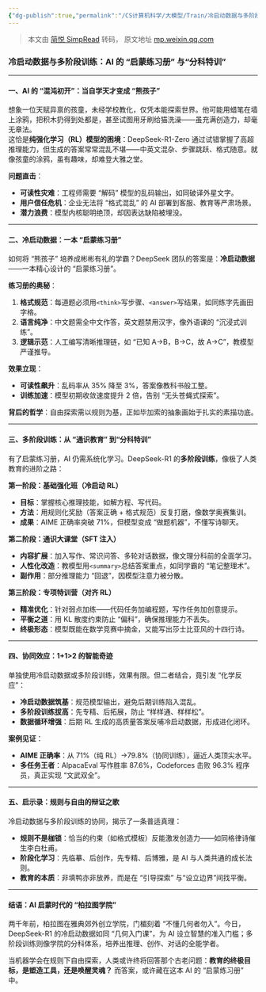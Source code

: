 ```yaml
---
{"dg-publish":true,"permalink":"/CS计算机科学/大模型/Train/冷启动数据与多阶段训练：AI 的 “启蒙练习册” 与“分科特训”/","noteIcon":"","created":"2025-01-27T13:14:35.092+08:00","updated":"2025-01-30T00:38:21.286+08:00"}
---
```


> 本文由 [简悦 SimpRead](http://ksria.com/simpread/) 转码， 原文地址 [mp.weixin.qq.com](https://mp.weixin.qq.com/s?__biz=MzA3MDE2OTQ0OA==&mid=2651918255&idx=6&sn=752ea36b72c2e50f05b79b676df89e4f&chksm=852549a8b252c0be3aa80d7854480ba6ae61a58f00cbaa5ed701cdd39588d616c8b713885f8d&cur_album_id=2921594804302790657&scene=189#wechat_redirect)

### **冷启动数据与多阶段训练：AI 的 “启蒙练习册” 与“分科特训”**

* * *

#### **一、AI 的 “混沌初开”：当自学天才变成 “熊孩子”**

想象一位天赋异禀的孩童，未经学校教化，仅凭本能探索世界。他可能用蜡笔在墙上涂鸦，把积木扔得到处都是，甚至试图用牙刷给猫洗澡——虽充满创造力，却毫无章法。  
这恰是**纯强化学习（RL）模型的困境**：DeepSeek-R1-Zero 通过试错掌握了高超推理能力，但生成的答案常常混乱不堪——中英文混杂、步骤跳跃、格式随意。就像孩童的涂鸦，虽有趣味，却难登大雅之堂。

**问题直击**：

* **可读性灾难**：工程师需要 “解码” 模型的乱码输出，如同破译外星文字。
* **用户信任危机**：企业无法将 “格式混乱” 的 AI 部署到客服、教育等严肃场景。
* **潜力浪费**：模型内核聪明绝顶，却因表达缺陷被埋没。

* * *

#### **二、冷启动数据：一本 “启蒙练习册”**

如何将 “熊孩子” 培养成彬彬有礼的学霸？DeepSeek 团队的答案是：**冷启动数据**——一本精心设计的 “启蒙练习册”。

**练习册的奥秘**：

1. **格式规范**：每道题必须用`<think>`写步骤、`<answer>`写结果，如同练字先画田字格。
2. **语言纯净**：中文题需全中文作答，英文题禁用汉字，像外语课的 “沉浸式训练”。
3. **逻辑示范**：人工编写清晰推理链，如 “已知 A→B，B→C，故 A→C”，教模型严谨推导。
    

**效果立现**：

* **可读性飙升**：乱码率从 35% 降至 3%，答案像教科书般工整。
* **训练加速**：模型初期收敛速度提升 2 倍，告别 “无头苍蝇式探索”。

**背后的哲学**：自由探索需以规则为基，正如毕加索的抽象画始于扎实的素描功底。

* * *

#### **三、多阶段训练：从 “通识教育” 到“分科特训”**

有了启蒙练习册，AI 仍需系统化学习。DeepSeek-R1 的**多阶段训练**，像极了人类教育的进阶之路：

**第一阶段：基础强化班（冷启动 RL）**

* **目标**：掌握核心推理技能，如解方程、写代码。
* **方法**：用规则化奖励（答案正确 + 格式规范）反复打磨，像数学奥赛集训。
* **成果**：AIME 正确率突破 71%，但模型变成 “做题机器”，不懂写诗聊天。
    

**第二阶段：通识大课堂（SFT 注入）**
* **内容扩展**：加入写作、常识问答、多轮对话数据，像文理分科前的全面学习。
* **人性化改造**：教模型用`<summary>`总结答案重点，如同学霸的 “笔记整理术”。
* **副作用**：部分推理能力 “回退”，因模型注意力被分散。
    

**第三阶段：专项特训营（对齐 RL）**
* **精准优化**：针对弱点加练——代码任务加编程题，写作任务加创意提示。
* **平衡之道**：用 KL 散度约束防止 “偏科”，确保推理能力不丢失。
* **终极形态**：模型既能在数学竞赛中摘金，又能写出莎士比亚风的十四行诗。

* * *

#### **四、协同效应：1+1>2 的智能奇迹**

单独使用冷启动数据或多阶段训练，效果有限。但二者结合，竟引发 “化学反应”：

* **冷启动数据筑基**：规范模型输出，避免后期训练陷入混乱。
* **多阶段训练拔高**：先专精、后拓展，防止 “样样通、样样松”。
* **数据循环增强**：后期 RL 生成的高质量答案反哺冷启动数据，形成进化闭环。


**案例见证**：
* **AIME 正确率**：从 71%（纯 RL）→79.8%（协同训练），逼近人类顶尖水平。
* **多任务王者**：AlpacaEval 写作胜率 87.6%，Codeforces 击败 96.3% 程序员，真正实现 “文武双全”。

* * *

#### **五、启示录：规则与自由的辩证之歌**

冷启动数据与多阶段训练的协同，揭示了一条普适真理：

* **规则不是枷锁**：恰当的约束（如格式模板）反能激发创造力——如同格律诗催生李白杜甫。
* **阶段化学习**：先临摹、后创作，先专精、后博雅，是 AI 与人类共通的成长法则。
* **教育的本质**：非填鸭亦非放养，而是在 “引导探索” 与“设立边界”间找平衡。

* * *

#### **结语：AI 启蒙时代的 “柏拉图学院”**

两千年前，柏拉图在雅典郊外创立学院，门楣刻着 “不懂几何者勿入”。今日，DeepSeek-R1 的冷启动数据如同 “几何入门课”，为 AI 设立智慧的准入门槛；多阶段训练则像学院的分科体系，培养出推理、创作、对话的全能学者。

当机器学会在规则下自由探索，人类或许终将回答那个古老问题：**教育的终极目标，是塑造工具，还是唤醒灵魂？** 而答案，或许藏在这本 AI 的 “启蒙练习册” 中。